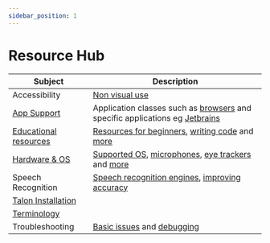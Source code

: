 ```yaml
---
sidebar_position: 1
---
```


# Resource Hub

| Subject                                                            | Description                                                                                                                                                                      |
| ------------------------------------------------------------------ | -------------------------------------------------------------------------------------------------------------------------------------------------------------------------------- |
| Accessibility                                                      | [Non visual use](./Accessibility/non-visual-use.md)                                                                                                                              |
| [App Support](./Supported%20Applications/overview.md)              | Application classes such as [browsers](./Supported%20Applications/App%20Tags/browsers.md) and specific applications eg [Jetbrains](./Supported%20Applications/Apps/jetbrains.md) |
| [Educational resources](./talon_related_resources.md)              | [Resources for beginners](./talon_related_resources.md#for-beginners), [writing code](./talon_related_resources.md#writing-code) and [more](./talon_related_resources.md)        |
| [Hardware & OS](./Hardware/hardware.md)                            | [Supported OS](./Hardware/os.md), [microphones](./Hardware/microphones.md), [eye trackers](./Hardware/Eye%20Trackers/eye-trackers.md) and [more](./Hardware/hardware.md)         |
| Speech Recognition                                                 | [Speech recognition engines](./Speech%20Recognition/speech%20engines.md), [improving accuracy](./Speech%20Recognition/improving_recognition_accuracy.md)                         |
| [Talon Installation](./Talon%20Installation/installation_guide.md) |                                                                                                                                                                                  |
| [Terminology](./terminology.md)                                    |                                                                                                                                                                                  |
| Troubleshooting                                                    | [Basic issues](./Troubleshooting/basic-issues.md) and [debugging](./Troubleshooting/debugging.md)                                                                                |
